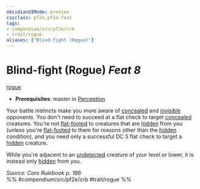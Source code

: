 ```yaml
---
obsidianUIMode: preview
cssclass: pf2e,pf2e-feat
tags:
- compendium/src/pf2e/crb
- trait/rogue
aliases: ["Blind-fight (Rogue)"]
---
```

# Blind-fight (Rogue)  *Feat 8*  
[rogue](Reference/Rules/Traits/rogue.md "Rogue Class Trait")  

- **Prerequisites**: master in [Perception](skills.md#Perception)

Your battle instincts make you more aware of [concealed](conditions.md#Concealed) and [invisible](conditions.md#Invisible) opponents. You don't need to succeed at a flat check to target [concealed](conditions.md#Concealed) creatures. You're not [flat-footed](conditions.md#Flat-footed) to creatures that are [hidden](conditions.md#Hidden) from you (unless you're [flat-footed](conditions.md#Flat-footed) to them for reasons other than the [hidden](conditions.md#Hidden) condition), and you need only a successful DC 5 flat check to target a [hidden](conditions.md#Hidden) creature.

While you're adjacent to an [undetected](conditions.md#Undetected) creature of your level or lower, it is instead only [hidden](conditions.md#Hidden) from you.

*Source: Core Rulebook p. 186*  
%% #compendium/src/pf2e/crb #trait/rogue %%
